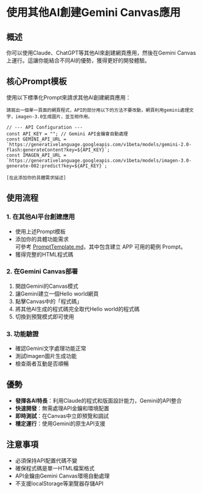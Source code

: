 # 使用其他AI創建Gemini Canvas應用

## 概述

你可以使用Claude、ChatGPT等其他AI來創建網頁應用，然後在Gemini Canvas上運行。這讓你能結合不同AI的優勢，獲得更好的開發體驗。

## 核心Prompt模板

使用以下標準化Prompt來請求其他AI創建網頁應用：

```
請寫出一個單一頁面的網頁程式，API的部分用以下的方法不要改動，網頁利用gemini處理文字，imagen-3.0生成圖片，並互相作用。

// --- API Configuration --- 
const API_KEY = ""; // Gemini API金鑰會自動處理 
const GEMINI_API_URL = `https://generativelanguage.googleapis.com/v1beta/models/gemini-2.0-flash:generateContent?key=${API_KEY}`; 
const IMAGEN_API_URL = `https://generativelanguage.googleapis.com/v1beta/models/imagen-3.0-generate-002:predict?key=${API_KEY}`;

[在此添加你的具體需求描述]
```


## 使用流程

### 1. 在其他AI平台創建應用
- 使用上述Prompt模板
- 添加你的具體功能需求  
可參考 [PromptTemplate.md](./PromptTemplate.md)，其中包含建立 APP 可用的範例 Prompt。
- 獲得完整的HTML程式碼

### 2. 在Gemini Canvas部署
1. 開啟Gemini的Canvas模式
2. 讓Gemini建立一個Hello world網頁
3. 點擊Canvas中的「程式碼」
4. 將其他AI生成的程式碼完全取代Hello world的程式碼
5. 切換到預覽模式即可使用

### 3. 功能驗證
- 確認Gemini文字處理功能正常
- 測試Imagen圖片生成功能
- 檢查兩者互動是否順暢

## 優勢

- **發揮各AI特長**：利用Claude的程式和版面設計能力，Gemini的API整合
- **快速開發**：無需處理API金鑰和環境配置
- **即時測試**：在Canvas中立即預覽和調試
- **穩定運行**：使用Gemini的原生API支援

## 注意事項

- 必須保持API配置代碼不變
- 確保程式碼是單一HTML檔案格式
- API金鑰由Gemini Canvas環境自動處理
- 不支援localStorage等瀏覽器存儲API